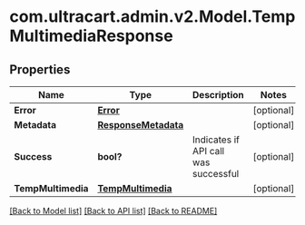# com.ultracart.admin.v2.Model.TempMultimediaResponse
## Properties

Name | Type | Description | Notes
------------ | ------------- | ------------- | -------------
**Error** | [**Error**](Error.md) |  | [optional] 
**Metadata** | [**ResponseMetadata**](ResponseMetadata.md) |  | [optional] 
**Success** | **bool?** | Indicates if API call was successful | [optional] 
**TempMultimedia** | [**TempMultimedia**](TempMultimedia.md) |  | [optional] 

[[Back to Model list]](../README.md#documentation-for-models) [[Back to API list]](../README.md#documentation-for-api-endpoints) [[Back to README]](../README.md)


